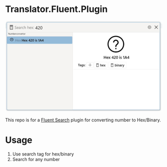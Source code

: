 # Translator.Fluent.Plugin

![alt text](numberconverter_image.jpg "Title")

This repo is for a [Fluent Search](https://fluentsearch.net) plugin for converting number to Hex/Binary.

# Usage

1. Use search tag for hex/binary
2. Search for any number

